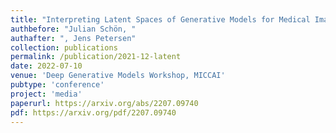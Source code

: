 ```yaml
---
title: "Interpreting Latent Spaces of Generative Models for Medical Images using Unsupervised Methods"
authbefore: "Julian Schön, "
authafter: ", Jens Petersen"
collection: publications
permalink: /publication/2021-12-latent
date: 2022-07-10
venue: 'Deep Generative Models Workshop, MICCAI'
pubtype: 'conference'
project: 'media'
paperurl: https://arxiv.org/abs/2207.09740
pdf: https://arxiv.org/pdf/2207.09740
---
```

